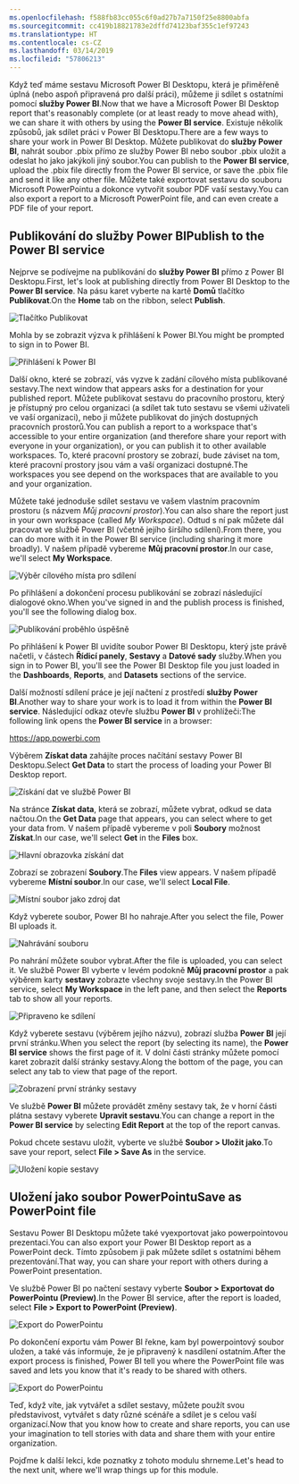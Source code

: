 ```yaml
---
ms.openlocfilehash: f588fb83cc055c6f0ad27b7a7150f25e8800abfa
ms.sourcegitcommit: cc419b18821783e2dffd74123baf355c1ef97243
ms.translationtype: HT
ms.contentlocale: cs-CZ
ms.lasthandoff: 03/14/2019
ms.locfileid: "57806213"
---
```

<span data-ttu-id="b9358-101">Když teď máme sestavu Microsoft Power BI Desktopu, která je přiměřeně úplná (nebo aspoň připravená pro další práci), můžeme ji sdílet s ostatními pomocí **služby Power BI**.</span><span class="sxs-lookup"><span data-stu-id="b9358-101">Now that we have a Microsoft Power BI Desktop report that's reasonably complete (or at least ready to move ahead with), we can share it with others by using the **Power BI service**.</span></span> <span data-ttu-id="b9358-102">Existuje několik způsobů, jak sdílet práci v Power BI Desktopu.</span><span class="sxs-lookup"><span data-stu-id="b9358-102">There are a few ways to share your work in Power BI Desktop.</span></span> <span data-ttu-id="b9358-103">Můžete publikovat do **služby Power BI**, nahrát soubor .pbix přímo ze služby Power BI nebo soubor .pbix uložit a odeslat ho jako jakýkoli jiný soubor.</span><span class="sxs-lookup"><span data-stu-id="b9358-103">You can publish to the **Power BI service**, upload the .pbix file directly from the Power BI service, or save the .pbix file and send it like any other file.</span></span> <span data-ttu-id="b9358-104">Můžete také exportovat sestavu do souboru Microsoft PowerPointu a dokonce vytvořit soubor PDF vaší sestavy.</span><span class="sxs-lookup"><span data-stu-id="b9358-104">You can also export a report to a Microsoft PowerPoint file, and can even create a PDF file of your report.</span></span>

## <a name="publish-to-the-power-bi-service"></a><span data-ttu-id="b9358-105">Publikování do služby Power BI</span><span class="sxs-lookup"><span data-stu-id="b9358-105">Publish to the Power BI service</span></span>
<span data-ttu-id="b9358-106">Nejprve se podívejme na publikování do **služby Power BI** přímo z Power BI Desktopu.</span><span class="sxs-lookup"><span data-stu-id="b9358-106">First, let's look at publishing directly from Power BI Desktop to the **Power BI service**.</span></span> <span data-ttu-id="b9358-107">Na pásu karet vyberte na kartě **Domů** tlačítko **Publikovat**.</span><span class="sxs-lookup"><span data-stu-id="b9358-107">On the **Home** tab on the ribbon, select **Publish**.</span></span>

![Tlačítko Publikovat](../media/pbid-share_01.png)

<span data-ttu-id="b9358-109">Mohla by se zobrazit výzva k přihlášení k Power BI.</span><span class="sxs-lookup"><span data-stu-id="b9358-109">You might be prompted to sign in to Power BI.</span></span>

![Přihlášení k Power BI](../media/pbid-share_02.png)

<span data-ttu-id="b9358-111">Další okno, které se zobrazí, vás vyzve k zadání cílového místa publikované sestavy.</span><span class="sxs-lookup"><span data-stu-id="b9358-111">The next window that appears asks for a destination for your published report.</span></span> <span data-ttu-id="b9358-112">Můžete publikovat sestavu do pracovního prostoru, který je přístupný pro celou organizaci (a sdílet tak tuto sestavu se všemi uživateli ve vaší organizaci), nebo ji můžete publikovat do jiných dostupných pracovních prostorů.</span><span class="sxs-lookup"><span data-stu-id="b9358-112">You can publish a report to a workspace that's accessible to your entire organization (and therefore share your report with everyone in your organization), or you can publish it to other available workspaces.</span></span> <span data-ttu-id="b9358-113">To, které pracovní prostory se zobrazí, bude záviset na tom, které pracovní prostory jsou vám a vaší organizaci dostupné.</span><span class="sxs-lookup"><span data-stu-id="b9358-113">The workspaces you see depend on the workspaces that are available to you and your organization.</span></span>

<span data-ttu-id="b9358-114">Můžete také jednoduše sdílet sestavu ve vašem vlastním pracovním prostoru (s názvem *Můj pracovní prostor*).</span><span class="sxs-lookup"><span data-stu-id="b9358-114">You can also share the report just in your own workspace (called *My Workspace*).</span></span> <span data-ttu-id="b9358-115">Odtud s ní pak můžete dál pracovat ve službě Power BI (včetně jejího širšího sdílení).</span><span class="sxs-lookup"><span data-stu-id="b9358-115">From there, you can do more with it in the Power BI service (including sharing it more broadly).</span></span> <span data-ttu-id="b9358-116">V našem případě vybereme **Můj pracovní prostor**.</span><span class="sxs-lookup"><span data-stu-id="b9358-116">In our case, we'll select **My Workspace**.</span></span>

![Výběr cílového místa pro sdílení](../media/pbid-share_02b.png)

<span data-ttu-id="b9358-118">Po přihlášení a dokončení procesu publikování se zobrazí následující dialogové okno.</span><span class="sxs-lookup"><span data-stu-id="b9358-118">When you've signed in and the publish process is finished, you'll see the following dialog box.</span></span>

![Publikování proběhlo úspěšně](../media/pbid-share_03.png)

<span data-ttu-id="b9358-120">Po přihlášení k Power BI uvidíte soubor Power BI Desktopu, který jste právě načetli, v částech **Řídicí panely**, **Sestavy** a **Datové sady** služby.</span><span class="sxs-lookup"><span data-stu-id="b9358-120">When you sign in to Power BI, you'll see the Power BI Desktop file you just loaded in the **Dashboards**, **Reports**, and **Datasets** sections of the service.</span></span>

<span data-ttu-id="b9358-121">Další možností sdílení práce je její načtení z prostředí **služby Power BI**.</span><span class="sxs-lookup"><span data-stu-id="b9358-121">Another way to share your work is to load it from within the **Power BI service**.</span></span> <span data-ttu-id="b9358-122">Následující odkaz otevře službu **Power BI** v prohlížeči:</span><span class="sxs-lookup"><span data-stu-id="b9358-122">The following link opens the **Power BI service** in a browser:</span></span>

<https://app.powerbi.com>

<span data-ttu-id="b9358-123">Výběrem **Získat data** zahájíte proces načítání sestavy Power BI Desktopu.</span><span class="sxs-lookup"><span data-stu-id="b9358-123">Select **Get Data** to start the process of loading your Power BI Desktop report.</span></span>

![Získání dat ve službě Power BI](../media/pbid-share_04.png)

<span data-ttu-id="b9358-125">Na stránce **Získat data**, která se zobrazí, můžete vybrat, odkud se data načtou.</span><span class="sxs-lookup"><span data-stu-id="b9358-125">On the **Get Data** page that appears, you can select where to get your data from.</span></span> <span data-ttu-id="b9358-126">V našem případě vybereme v poli **Soubory** možnost **Získat**.</span><span class="sxs-lookup"><span data-stu-id="b9358-126">In our case, we'll select **Get** in the **Files** box.</span></span>

![Hlavní obrazovka získání dat](../media/pbid-share_05.png)

<span data-ttu-id="b9358-128">Zobrazí se zobrazení **Soubory**.</span><span class="sxs-lookup"><span data-stu-id="b9358-128">The **Files** view appears.</span></span> <span data-ttu-id="b9358-129">V našem případě vybereme **Místní soubor**.</span><span class="sxs-lookup"><span data-stu-id="b9358-129">In our case, we'll select **Local File**.</span></span>

![Místní soubor jako zdroj dat](../media/pbid-share_06.png)

<span data-ttu-id="b9358-131">Když vyberete soubor, Power BI ho nahraje.</span><span class="sxs-lookup"><span data-stu-id="b9358-131">After you select the file, Power BI uploads it.</span></span>

![Nahrávání souboru](../media/pbid-share_07.png)

<span data-ttu-id="b9358-133">Po nahrání můžete soubor vybrat.</span><span class="sxs-lookup"><span data-stu-id="b9358-133">After the file is uploaded, you can select it.</span></span> <span data-ttu-id="b9358-134">Ve službě Power BI vyberte v levém podokně **Můj pracovní prostor** a pak výběrem karty **sestavy** zobrazte všechny svoje sestavy.</span><span class="sxs-lookup"><span data-stu-id="b9358-134">In the Power BI service, select **My Workspace** in the left pane, and then select the **Reports** tab to show all your reports.</span></span>

![Připraveno ke sdílení](../media/pbid-share_08.png)

<span data-ttu-id="b9358-136">Když vyberete sestavu (výběrem jejího názvu), zobrazí služba **Power BI** její první stránku.</span><span class="sxs-lookup"><span data-stu-id="b9358-136">When you select the report (by selecting its name), the **Power BI service** shows the first page of it.</span></span> <span data-ttu-id="b9358-137">V dolní části stránky můžete pomocí karet zobrazit další stránky sestavy.</span><span class="sxs-lookup"><span data-stu-id="b9358-137">Along the bottom of the page, you can select any tab to view that page of the report.</span></span>

![Zobrazení první stránky sestavy](../media/pbid-share_09.png)

<span data-ttu-id="b9358-139">Ve službě **Power BI** můžete provádět změny sestavy tak, že v horní části plátna sestavy vyberete **Upravit sestavu**.</span><span class="sxs-lookup"><span data-stu-id="b9358-139">You can change a report in the **Power BI service** by selecting **Edit Report** at the top of the report canvas.</span></span>

<span data-ttu-id="b9358-140">Pokud chcete sestavu uložit, vyberte ve službě **Soubor \> Uložit jako**.</span><span class="sxs-lookup"><span data-stu-id="b9358-140">To save your report, select **File \> Save As** in the service.</span></span> 

![Uložení kopie sestavy](../media/pbid-share_10.png)

## <a name="save-as-powerpoint-file"></a><span data-ttu-id="b9358-142">Uložení jako soubor PowerPointu</span><span class="sxs-lookup"><span data-stu-id="b9358-142">Save as PowerPoint file</span></span>

<span data-ttu-id="b9358-143">Sestavu Power BI Desktopu můžete také vyexportovat jako powerpointovou prezentaci.</span><span class="sxs-lookup"><span data-stu-id="b9358-143">You can also export your Power BI Desktop report as a PowerPoint deck.</span></span> <span data-ttu-id="b9358-144">Tímto způsobem ji pak můžete sdílet s ostatními během prezentování.</span><span class="sxs-lookup"><span data-stu-id="b9358-144">That way, you can share your report with others during a PowerPoint presentation.</span></span> 

<span data-ttu-id="b9358-145">Ve službě Power BI po načtení sestavy vyberte **Soubor \> Exportovat do PowerPointu (Preview)**.</span><span class="sxs-lookup"><span data-stu-id="b9358-145">In the Power BI service, after the report is loaded, select **File \> Export to PowerPoint (Preview)**.</span></span>

![Export do PowerPointu](../media/pbid-share_11.png)

<span data-ttu-id="b9358-147">Po dokončení exportu vám Power BI řekne, kam byl powerpointový soubor uložen, a také vás informuje, že je připravený k nasdílení ostatním.</span><span class="sxs-lookup"><span data-stu-id="b9358-147">After the export process is finished, Power BI tell you where the PowerPoint file was saved and lets you know that it's ready to be shared with others.</span></span>

![Export do PowerPointu](../media/pbid-share_12.png)

<span data-ttu-id="b9358-149">Teď, když víte, jak vytvářet a sdílet sestavy, můžete použít svou představivost, vytvářet s daty různé scénáře a sdílet je s celou vaší organizací.</span><span class="sxs-lookup"><span data-stu-id="b9358-149">Now that you know how to create and share reports, you can use your imagination to tell stories with data and share them with your entire organization.</span></span>

<span data-ttu-id="b9358-150">Pojďme k další lekci, kde poznatky z tohoto modulu shrneme.</span><span class="sxs-lookup"><span data-stu-id="b9358-150">Let's head to the next unit, where we'll wrap things up for this module.</span></span>